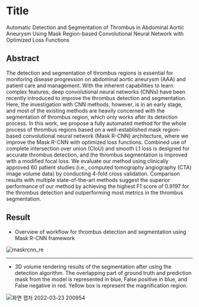 # Title
Automatic Detection and Segmentation of Thrombus in Abdominal Aortic Aneurysm Using Mask Region-based Convolutional Neural Network with Optimized Loss Functions

## Abstract
The detection and segmentation of thrombus regions is essential for monitoring disease progression on abdominal aortic aneurysm (AAA) and patient care and management. 
With the inherent capabilities to learn complex features, deep convolutional neural networks (CNNs) have been recently introduced to improve the thrombus detection and segmentation. Here, the investigation with CNN methods, however, is in an early stage, and most of the existing methods are heavily concerned with the segmentation of thrombus region, which only works after its detection process. 
In this work, we propose a fully automated method for the whole process of thrombus regions based on a well-established
mask region-based convolutional neural network (Mask R-CNN) architecture, where we improve the Mask R-CNN with optimized loss functions. 
Combined use of complete intersection over union (CIoU) and smooth L1 loss is designed for accurate thrombus detection, and the thrombus segmentation is improved with a modified focal loss. We evaluate our method using clinically approved 60 patient studies (i.e., computed tomography angiography (CTA) image volume data) by conducting 4-fold cross validation. Comparison results with multiple state-of-the-art methods suggest the superior performance of our method by achieving the highest F1 score of 0.9197 for the thrombus detection and outperforming most metrics in the thrombus segmentation.

## Result 

- Overview of workflow for thrombus detection and segmentation using Mask R-CNN framework


![maskrcnn_re](https://user-images.githubusercontent.com/96813784/159687150-0388e330-b3d7-429f-af74-daeed6d18a34.png)



* * *
- 3D volume rendering results of the segmentation after using the detection algorithm. The overlapping part of ground truth and prediction mask from the model is represented in blue, False positive in blue, and False negative in red. Yellow box is represent the magnification region.


![화면 캡처 2022-03-23 200954](https://user-images.githubusercontent.com/96813784/159686837-f4c88d09-ff91-4545-97db-73c23d243d67.png)
